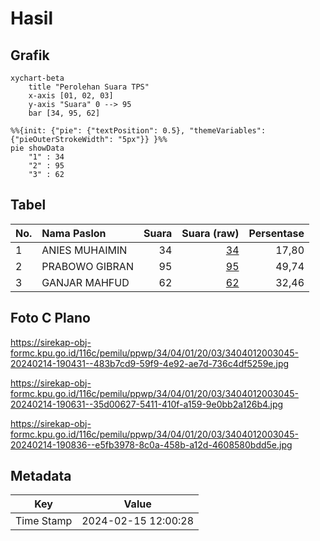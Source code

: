 # Hasil

## Grafik

```mermaid
xychart-beta
    title "Perolehan Suara TPS"
    x-axis [01, 02, 03]
    y-axis "Suara" 0 --> 95
    bar [34, 95, 62]
```

```mermaid
%%{init: {"pie": {"textPosition": 0.5}, "themeVariables": {"pieOuterStrokeWidth": "5px"}} }%%
pie showData
    "1" : 34
    "2" : 95
    "3" : 62
```

## Tabel

| No. | Nama Paslon    | Suara | Suara (raw) | Persentase |
|:--- |:-------------- | -----:| -----------:| ----------:|
| 1   | ANIES MUHAIMIN | 34    | [34][p-1]   | 17,80      |
| 2   | PRABOWO GIBRAN | 95    | [95][p-2]   | 49,74      |
| 3   | GANJAR MAHFUD  | 62    | [62][p-3]   | 32,46      |


[p-1]: https://github.com/gigit-pemilu/pemilu-2024-34-di-yogyakarta/blob/main/pilpres/hitung-suara/sub/34-di-yogyakarta/sub/04-sleman/sub/01-gamping/sub/2003-banyuraden/sub/045-tps/sub/paslon-1.txt
[p-2]: https://github.com/gigit-pemilu/pemilu-2024-34-di-yogyakarta/blob/main/pilpres/hitung-suara/sub/34-di-yogyakarta/sub/04-sleman/sub/01-gamping/sub/2003-banyuraden/sub/045-tps/sub/paslon-2.txt
[p-3]: https://github.com/gigit-pemilu/pemilu-2024-34-di-yogyakarta/blob/main/pilpres/hitung-suara/sub/34-di-yogyakarta/sub/04-sleman/sub/01-gamping/sub/2003-banyuraden/sub/045-tps/sub/paslon-3.txt

## Foto C Plano

https://sirekap-obj-formc.kpu.go.id/116c/pemilu/ppwp/34/04/01/20/03/3404012003045-20240214-190431--483b7cd9-59f9-4e92-ae7d-736c4df5259e.jpg

https://sirekap-obj-formc.kpu.go.id/116c/pemilu/ppwp/34/04/01/20/03/3404012003045-20240214-190631--35d00627-5411-410f-a159-9e0bb2a126b4.jpg

https://sirekap-obj-formc.kpu.go.id/116c/pemilu/ppwp/34/04/01/20/03/3404012003045-20240214-190836--e5fb3978-8c0a-458b-a12d-4608580bdd5e.jpg


## Metadata

| Key        | Value               |
| ---------- | ------------------- |
| Time Stamp | 2024-02-15 12:00:28 |



